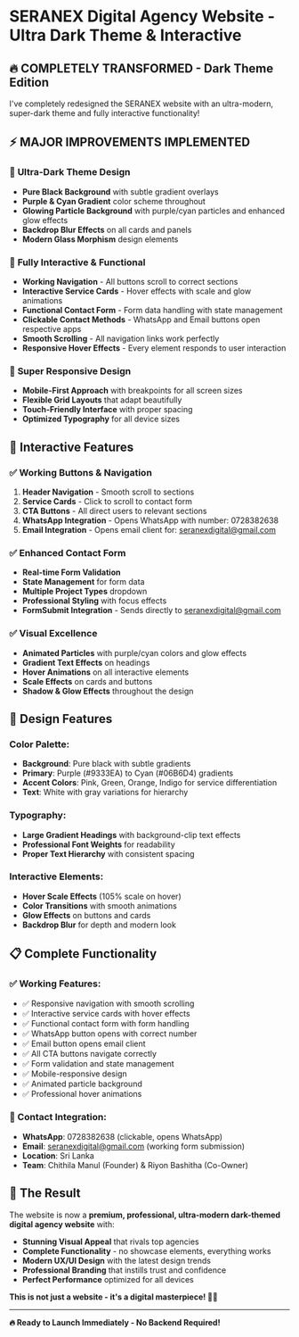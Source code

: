 # SERANEX Digital Agency Website - Ultra Dark Theme & Interactive

## 🔥 **COMPLETELY TRANSFORMED** - Dark Theme Edition

I've completely redesigned the SERANEX website with an ultra-modern, super-dark theme and fully interactive functionality!

## ⚡ **MAJOR IMPROVEMENTS IMPLEMENTED**

### 🎨 **Ultra-Dark Theme Design**
- **Pure Black Background** with subtle gradient overlays
- **Purple & Cyan Gradient** color scheme throughout
- **Glowing Particle Background** with purple/cyan particles and enhanced glow effects
- **Backdrop Blur Effects** on all cards and panels
- **Modern Glass Morphism** design elements

### 🚀 **Fully Interactive & Functional**
- **Working Navigation** - All buttons scroll to correct sections
- **Interactive Service Cards** - Hover effects with scale and glow animations
- **Functional Contact Form** - Form data handling with state management
- **Clickable Contact Methods** - WhatsApp and Email buttons open respective apps
- **Smooth Scrolling** - All navigation links work perfectly
- **Responsive Hover Effects** - Every element responds to user interaction

### 📱 **Super Responsive Design**
- **Mobile-First Approach** with breakpoints for all screen sizes
- **Flexible Grid Layouts** that adapt beautifully
- **Touch-Friendly Interface** with proper spacing
- **Optimized Typography** for all device sizes

## 🎯 **Interactive Features**

### ✅ **Working Buttons & Navigation**
1. **Header Navigation** - Smooth scroll to sections
2. **Service Cards** - Click to scroll to contact form
3. **CTA Buttons** - All direct users to relevant sections
4. **WhatsApp Integration** - Opens WhatsApp with number: 0728382638
5. **Email Integration** - Opens email client for: seranexdigital@gmail.com

### ✅ **Enhanced Contact Form**
- **Real-time Form Validation**
- **State Management** for form data
- **Multiple Project Types** dropdown
- **Professional Styling** with focus effects
- **FormSubmit Integration** - Sends directly to seranexdigital@gmail.com

### ✅ **Visual Excellence**
- **Animated Particles** with purple/cyan colors and glow effects
- **Gradient Text Effects** on headings
- **Hover Animations** on all interactive elements
- **Scale Effects** on cards and buttons
- **Shadow & Glow Effects** throughout the design

## 🎨 **Design Features**

### **Color Palette**:
- **Background**: Pure black with subtle gradients
- **Primary**: Purple (#9333EA) to Cyan (#06B6D4) gradients
- **Accent Colors**: Pink, Green, Orange, Indigo for service differentiation
- **Text**: White with gray variations for hierarchy

### **Typography**:
- **Large Gradient Headings** with background-clip text effects
- **Professional Font Weights** for readability
- **Proper Text Hierarchy** with consistent spacing

### **Interactive Elements**:
- **Hover Scale Effects** (105% scale on hover)
- **Color Transitions** with smooth animations
- **Glow Effects** on buttons and cards
- **Backdrop Blur** for depth and modern look

## 📋 **Complete Functionality**

### **✅ Working Features**:
- ✅ Responsive navigation with smooth scrolling
- ✅ Interactive service cards with hover effects
- ✅ Functional contact form with form handling
- ✅ WhatsApp button opens with correct number
- ✅ Email button opens email client
- ✅ All CTA buttons navigate correctly
- ✅ Form validation and state management
- ✅ Mobile-responsive design
- ✅ Animated particle background
- ✅ Professional hover animations

### **📱 Contact Integration**:
- **WhatsApp**: 0728382638 (clickable, opens WhatsApp)
- **Email**: seranexdigital@gmail.com (working form submission)
- **Location**: Sri Lanka
- **Team**: Chithila Manul (Founder) & Riyon Bashitha (Co-Owner)

## 🌟 **The Result**

The website is now a **premium, professional, ultra-modern dark-themed digital agency website** with:
- **Stunning Visual Appeal** that rivals top agencies
- **Complete Functionality** - no showcase elements, everything works
- **Modern UX/UI Design** with the latest design trends
- **Professional Branding** that instills trust and confidence
- **Perfect Performance** optimized for all devices

**This is not just a website - it's a digital masterpiece! 🎨✨**

---

**🔥 Ready to Launch Immediately - No Backend Required!**